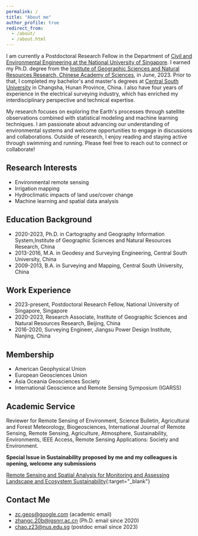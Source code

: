 ```yaml
---
permalink: /
title: "About me"
author_profile: true
redirect_from: 
  - /about/
  - /about.html
---
```


I am currently a Postdoctoral Research Fellow in the Department of [Civil and Environmental Engineering at the National University of Singapore](https://cde.nus.edu.sg/cee/). I earned my Ph.D. degree from the [Institute of Geographic Sciences and Natural Resources Research, Chinese Academy of Sciences](http://english.igsnrr.cas.cn/), in June, 2023. Prior to that, I completed my bachelor's and master's degrees at [Central South University](https://www.csu.edu.cn/) in Changsha, Hunan Province, China. I also have four years of experience in the electrical surveying industry, which has enriched my interdisciplinary perspective and technical expertise.

My research focuses on exploring the Earth's processes through satellite observations combined with statistical modeling and machine learning techniques. I am passionate about advancing our understanding of environmental systems and welcome opportunities to engage in discussions and collaborations. Outside of research, I enjoy reading and staying active through swimming and running.
Please feel free to reach out to connect or collaborate!


Research Interests
------
* Environmental remote sensing
* Irrigation mapping
* Hydroclimatic impacts of land use/cover change
* Machine learning and spatial data analysis


Education Background
------
* 2020-2023, Ph.D. in Cartography and Geography Information System,Institute of Geographic Sciences and Natural Resources Research, China 
* 2013-2016, M.A. in Geodesy and Surveying Engineering, Central South University, China
* 2009-2013, B.A. in Surveying and Mapping, Central South University, China


Work Experience
------
* 2023-present, Postdoctoral Research Fellow, National University of Singapore, Singapore
* 2020-2023, Research Associate, Institute of Geographic Sciences and Natural Resources Research, Beijing, China
* 2016-2020, Surveying Engineer, Jiangsu Power Design Institute, Nanjing, China

Membership
------
* American Geophysical Union
* European Geosciences Union
* Asia Oceania Geosciences Society
* International Geoscience and Remote Sensing Symposium (IGARSS)

Academic Service
------
Reviewer for Remote Sensing of Environment, Science Bulletin, Agricultural and Forest Meteorology, Biogeosciences, International Journal of Remote Sensing, Remote Sensing, Agriculture, Atmosphere, Sustainability, Environments, IEEE Access, Remote Sensing Applications: Society and Environment.

**Special Issue in Sustainability proposed by me and my colleagues is opening, welcome any submissions**

[Remote Sensing and Spatial Analysis for Monitoring and Assessing Landscape and Ecosystem Sustainability](https://www.mdpi.com/journal/sustainability/special_issues/KWMGT9QAAJ){:target="_blank"}

Contact Me
------
* zc.geos@google.com (academic email) 
* zhangc.20b@igsnrr.ac.cn (Ph.D. email since 2020)
* chao.z23@nus.edu.sg (postdoc email since 2023)

